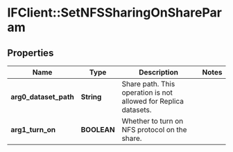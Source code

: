 # IFClient::SetNFSSharingOnShareParam

## Properties
Name | Type | Description | Notes
------------ | ------------- | ------------- | -------------
**arg0_dataset_path** | **String** | Share path. This operation is not allowed for Replica datasets. | 
**arg1_turn_on** | **BOOLEAN** | Whether to turn on NFS protocol on the share. | 


